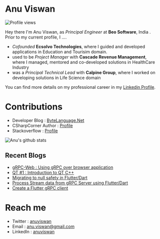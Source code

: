 # Anu Viswan
![Profile views](https://gpvc.arturio.dev/anuviswan)  

Hey there I'm Anu Viswan, as _Principal Engineer_ at **Beo Software**, India .  Prior to my current profile, I ....

* _Cofounded_ **Ecsolvo Technologies**, where I guided and developed applications in Education and Tourisim domain.
* used to be _Project Manager_ with **Cascade Revenue Management**, where I managed, mentored and co-developed solutions in HealthCare Industry
* was a _Principal Technical Lead_ with **Calpine Group**, where I worked on developing solutions in Life Science domain

You can find more details on my professional career in my [Linkedin Profile](https://www.linkedin.com/in/anuviswan/). 

# Contributions
* Developer Blog : [ByteLanguage.Net](http://www.bytelanguage.net)
* CSharpCorner Author : [Profile](https://www.c-sharpcorner.com/members/anu.viswan)
* Stackoverflow : [Profile](https://stackoverflow.com/users/7299782/anu-viswan)

![Anu's github stats](https://github-readme-stats.vercel.app/api?username=anuviswan)

## Recent Blogs
<!-- BLOGPOSTS:START -->
- [gRPC-Web : Using gRPC over browser application](https://bytelanguage.net/2022/10/17/grpc-web-using-grpc-over-browser-application/)
- [QT #1 : Introduction to QT C++](https://bytelanguage.net/2022/10/12/qt-1-introduction-to-qt-c/)
- [Migrating to null safety in Flutter/Dart](https://bytelanguage.net/2022/09/12/migrating-to-null-safety-in-flutter-dart/)
- [Process Stream data from gRPC Server using Flutter/Dart](https://bytelanguage.net/2022/08/24/process-stream-data-from-grpc-server-using-flutter-dart/)
- [Create a Flutter gRPC client](https://bytelanguage.net/2022/08/22/create-a-flutter-grpc-client/)
<!-- BLOGPOSTS:END -->

# Reach me
* Twitter : [anuviswan](https://twitter.com/anuviswan)
* Email : anu.viswan@gmail.com
* LinkedIn : [anuviswan](https://www.linkedin.com/in/anuviswan/)


